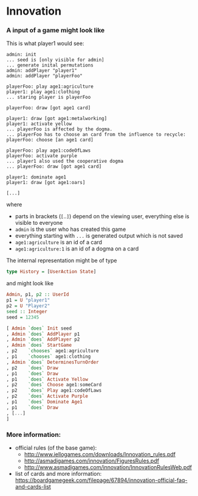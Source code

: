 # Innovation

### A input of a game might look like
This is what player1 would see:
```
admin: init
... seed is [only visible for admin]
... generate inital permutations
admin: addPlayer "player1"
admin: addPlayer "playerFoo"

playerFoo: play age1:agriculture
player1: play age1:clothing
... staring player is playerFoo

playerFoo: draw [got age1 card]

player1: draw [got age1:metalworking]
player1: activate yellow
... playerFoo is affected by the dogma.
... playerFoo has to choose an card from the influence to recycle:
playerFoo: choose [an age1 card]

playerFoo: play age1:codeOfLaws
playerFoo: activate purple
... player1 also used the cooperative dogma
... playerFoo: draw [got age1 card]

player1: dominate age1
player1: draw [got age1:oars]

[...]
```

where
- parts in brackets (`[`..`]`) depend on the viewing user, everything else is
  visible to everyone
- `admin` is the user who has created this game
- everything starting with `...` is generated output which is not saved
- `age1:agriculture` is an id of a card
- `age1:agriculture:1` is an id of a dogma on a card

The internal representation might be of type 
```haskell
type History = [UserAction State]
```
and might look like
```haskell
Admin, p1, p2 :: UserId
p1 = U "player1"
p2 = U "Player2"
seed :: Integer
seed = 12345

[ Admin `does` Init seed
, Admin `does` AddPlayer p1
, Admin `does` AddPlayer p2
, Admin `does` StartGame
, p2    `chooses` age1:agriculture
, p1    `chooses` age1:clothing
, Admin `does` DeterminesTurnOrder
, p2    `does` Draw
, p1    `does` Draw
, p1    `does` Activate Yellow
, p2    `does` Choose age1:someCard
, p2    `does` Play age1:codeOfLaws
, p2    `does` Activate Purple
, p1    `does` Dominate Age1
, p1    `does` Draw
, [...]
]
```

### More information:
- official rules (of the base game):
  - http://www.iellogames.com/downloads/Innovation_rules.pdf
  - http://asmadigames.com/innovation/FiguresRules.pdf
  - http://www.asmadigames.com/innovation/InnovationRulesWeb.pdf
- list of cards and more information: https://boardgamegeek.com/filepage/67894/innovation-official-faq-and-cards-list
